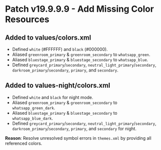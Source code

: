 # Patch v19.9.9.9 - Add Missing Color Resources

## Added to values/colors.xml
- Defined `white` (#FFFFFF) and `black` (#000000).
- Aliased `greenroom_primary` & `greenroom_secondary` to `whatsapp_green`.
- Aliased `bluestage_primary` & `bluestage_secondary` to `whatsapp_blue`.
- Defined `greycard_primary`/`secondary`, `neutral_light_primary`/`secondary`, `darkroom_primary`/`secondary`, `primary`, and `secondary`.

## Added to values-night/colors.xml
- Defined `white` and `black` for night mode.
- Aliased `greenroom_primary` & `greenroom_secondary` to `whatsapp_green_dark`.
- Aliased `bluestage_primary` & `bluestage_secondary` to `whatsapp_blue_dark`.
- Defined `greycard_primary`/`secondary`, `neutral_light_primary`/`secondary`, `darkroom_primary`/`secondary`, `primary`, and `secondary` for night.

**Reason**: Resolve unresolved symbol errors in `themes.xml` by providing all referenced colors.
